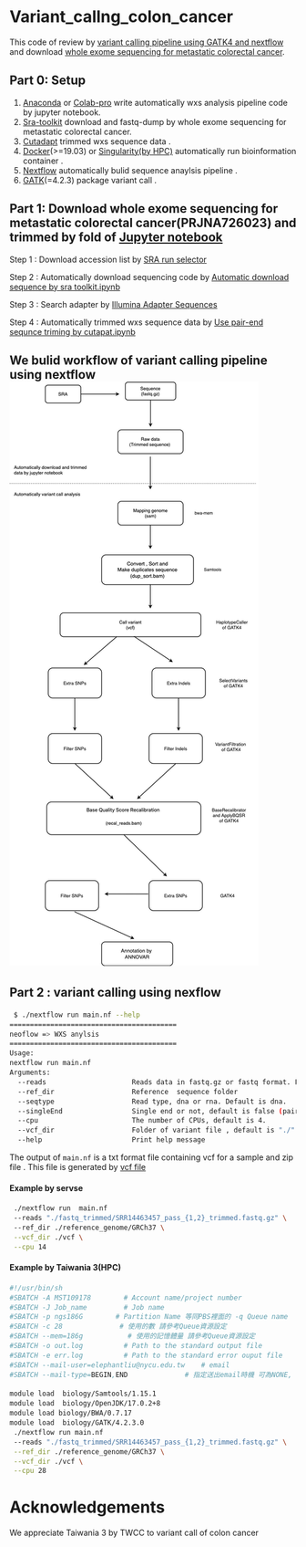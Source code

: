 # Variant_callng_colon_cancer
This code of review by [variant calling pipeline using GATK4 and nextflow](https://github.com/gencorefacility/variant-calling-pipeline-gatk4) and download [whole exome sequencing for metastatic colorectal cancer](https://www.ncbi.nlm.nih.gov/bioproject/PRJNA726023).

## Part 0: Setup
1. [Anaconda](https://www.anaconda.com/products/distribution) or [Colab-pro](https://colab.research.google.com/?hl=zh-tw) write automatically wxs analysis pipeline code by jupyter notebook.
2. [Sra-toolkit](https://github.com/ncbi/sra-tools/wiki/02.-Installing-SRA-Toolkit) download and fastq-dump by whole exome sequencing for metastatic colorectal cancer.
3. [Cutadapt](https://anaconda.org/bioconda/cutadapt) trimmed wxs sequence data .
4. [Docker](https://desktop.docker.com/mac/main/amd64/Docker.dmg?utm_source=docker&utm_medium=webreferral&utm_campaign=dd-smartbutton&utm_location=module)(>=19.03) or [Singularity(by HPC)](https://docs.sylabs.io/guides/latest/user-guide/) automatically run bioinformation container .
5. [Nextflow](https://www.nextflow.io/docs/latest/getstarted.html) automatically  bulid sequence anaylsis pipeline .
6. [GATK](https://github.com/broadinstitute/gatk/releases)(=4.2.3) package variant call .

## Part 1: Download whole exome sequencing for metastatic colorectal cancer(PRJNA726023) and trimmed by fold of [Jupyter notebook](https://github.com/twobrassiere/Variant_callng_colon_cancer/tree/main/Jupyter%20notebook) 
Step 1 : Download accession list by [SRA run selector](https://www.ncbi.nlm.nih.gov/Traces/study/?query_key=5&WebEnv=MCID_63a51fbfe936a5469741cbf0&o=acc_s%3Aa) 

Step 2 : Automatically download sequencing code by [Automatic download sequence by sra toolkit.ipynb](https://github.com/twobrassiere/Variant_callng_colon_cancer/blob/main/Jupyter%20notebook/Automatic%20download%20sequence%20by%20sra%20toolkit.ipynb)

Step 3 : Search adapter by [Illumina Adapter Sequences](https://support-docs.illumina.com/SHARE/AdapterSeq/illumina-adapter-sequences.pdf)

Step 4 : Automatically trimmed wxs sequence data by [Use pair-end sequnce triming by cutapat.ipynb](https://github.com/twobrassiere/Variant_callng_colon_cancer/blob/main/Jupyter%20notebook/Use%20pair-end%20sequnce%20%20triming%20by%20cutapat.ipynb)
   
## We bulid workflow of  variant calling pipeline using nextflow![iamge](https://github.com/twobrassiere/Variant_callng_colon_cancer/blob/main/workflow.jpg)

## Part 2 : variant calling using nexflow
```sh
 $ ./nextflow run main.nf --help
=========================================
neoflow => WXS anylsis
=========================================
Usage:
nextflow run main.nf
Arguments:
  --reads                     Reads data in fastq.gz or fastq format. For example, "*_{1,2}.fastq.gz"
  --ref_dir                   Reference  sequence folder
  --seqtype                   Read type, dna or rna. Default is dna.
  --singleEnd                 Single end or not, default is false (pair end reads)
  --cpu                       The number of CPUs, default is 4.
  --vcf_dir                   Folder of variant file , default is "./"
  --help                      Print help message
 ```
The  output of `main.nf` is a txt format file containing vcf  for a sample and zip file . This file is generated by [vcf file](https://github.com/twobrassiere/Variant_callng_colon_cancer/tree/main/vcf)
   
#### Example by servse
```sh
 ./nextflow run  main.nf
 --reads "./fastq_trimmed/SRR14463457_pass_{1,2}_trimmed.fastq.gz" \ 
 --ref_dir ./reference_genome/GRCh37 \
 --vcf_dir ./vcf \
 --cpu 14
```

#### Example by Taiwania 3(HPC)
```sh
#!/usr/bin/sh
#SBATCH -A MST109178        # Account name/project number
#SBATCH -J Job_name         # Job name
#SBATCH -p ngs186G        # Partition Name 等同PBS裡面的 -q Queue name
#SBATCH -c 28              # 使用的數 請參考Queue資源設定
#SBATCH --mem=186g           # 使用的記憶體量 請參考Queue資源設定
#SBATCH -o out.log          # Path to the standard output file
#SBATCH -e err.log          # Path to the standard error ouput file
#SBATCH --mail-user=elephantliu@nycu.edu.tw    # email
#SBATCH --mail-type=BEGIN,END              # 指定送出email時機 可為NONE, BEGIN, END, FAIL, REQUEUE, ALL

module load  biology/Samtools/1.15.1
module load  biology/OpenJDK/17.0.2+8
module load biology/BWA/0.7.17
module load  biology/GATK/4.2.3.0
 ./nextflow run main.nf 
 --reads "./fastq_trimmed/SRR14463457_pass_{1,2}_trimmed.fastq.gz" \
 --ref_dir ./reference_genome/GRCh37 \
 --vcf_dir ./vcf \
 --cpu 28
 ```

# Acknowledgements 
We appreciate Taiwania 3 by TWCC to variant call of colon cancer 
